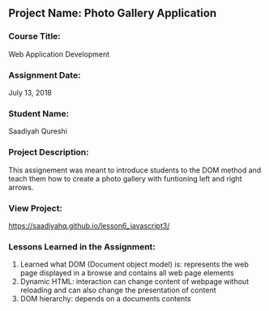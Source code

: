 ## Project Name:  Photo Gallery Application

### Course Title:
Web Application Development

### Assignment Date:  
July 13, 2018

### Student Name:  
Saadiyah Qureshi

### Project Description:
This assignement was meant to introduce students to the DOM method and teach them how to create a photo gallery with funtioning left and right arrows. 

### View Project:
 https://saadiyahq.github.io/lesson6_javascript3/

### Lessons Learned in the Assignment:
1. Learned what DOM (Document object model) is: represents the web page displayed in a browse and contains all web page elements
2. Dynamic HTML: interaction can change content of webpage without reloading and can also change the presentation of content
3. DOM hierarchy: depends on a documents contents
